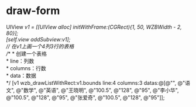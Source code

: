 # draw-form
UIView *v1 = [[UIView alloc] initWithFrame:(CGRect){1, 50, WZBWidth - 2, 80}];<br>
    [self.view addSubview:v1];<br>
    // 在v1上画一个4列3行的表格<br>
    /**
     * 创建一个表格<br>
     * line：列数<br>
     * columns：行数<br>
     * data：数据<br>
     */
    [v1 wzb_drawListWithRect:v1.bounds line:4 columns:3 datas:@[@"", @"语文", @"数学", @"英语", @"王晓明", @"100.5", @"128", @"95", @"李小华", @"100.5", @"128", @"95", @"张爱奇", @"100.5", @"128", @"95"]];<br>
